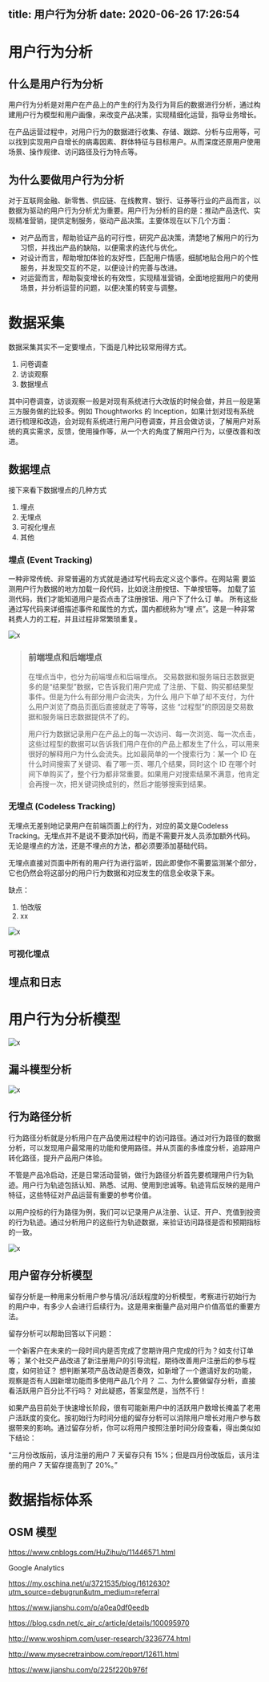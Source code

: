 title: 用户行为分析
date: 2020-06-26 17:26:54
---
# 用户行为分析

## 什么是用户行为分析
用户行为分析是对用户在产品上的产生的行为及行为背后的数据进行分析，通过构建用户行为模型和用户画像，来改变产品决策，实现精细化运营，指导业务增长。

在产品运营过程中，对用户行为的数据进行收集、存储、跟踪、分析与应用等，可以找到实现用户自增长的病毒因素、群体特征与目标用户。从而深度还原用户使用场景、操作规律、访问路径及行为特点等。

## 为什么要做用户行为分析
对于互联网金融、新零售、供应链、在线教育、银行、证券等行业的产品而言，以数据为驱动的用户行为分析尤为重要。用户行为分析的目的是：推动产品迭代、实现精准营销，提供定制服务，驱动产品决策。主要体现在以下几个方面：

- 对产品而言，帮助验证产品的可行性，研究产品决策，清楚地了解用户的行为习惯，并找出产品的缺陷，以便需求的迭代与优化。
- 对设计而言，帮助增加体验的友好性，匹配用户情感，细腻地贴合用户的个性服务，并发现交互的不足，以便设计的完善与改进。
- 对运营而言，帮助裂变增长的有效性，实现精准营销，全面地挖掘用户的使用场景，并分析运营的问题，以便决策的转变与调整。

# 数据采集
数据采集其实不一定要埋点，下面是几种比较常用得方式。

1. 问卷调查
2. 访谈观察
3. 数据埋点

其中问卷调查，访谈观察一般是对现有系统进行大改版的时候会做，并且一般是第三方服务做的比较多。例如 Thoughtworks 的 Inception，如果计划对现有系统进行梳理和改造，会对现有系统进行用户问卷调查，并且会做访谈，了解用户对系统的真实需求，反馈，使用操作等，从一个大的角度了解用户行为，以便改善和改进。

## 数据埋点
接下来看下数据埋点的几种方式

1. 埋点
2. 无埋点
3. 可视化埋点
4. 其他

### 埋点 (Event Tracking)
一种非常传统、非常普遍的方式就是通过写代码去定义这个事件。在网站需 要监测用户行为数据的地方加载一段代码，比如说注册按钮、下单按钮等。 加载了监测代码，我们才能知道用户是否点击了注册按钮、用户下了什么订 单。 
所有这些通过写代码来详细描述事件和属性的方式，国内都统称为“埋 点”。这是一种非常耗费人力的工程，并且过程非常繁琐重复。

![x](./event-tracking/5.png)

> ### 前端埋点和后端埋点
> 在埋点当中，也分为前端埋点和后端埋点。
> 交易数据和服务端日志数据更多的是“结果型”数据，它告诉我们用户完成 了注册、下载、购买都结果型事件。但是为什么有部分用户会流失，为什么 用户下单了却不支付，为什么用户浏览了商品页面后直接就走了等等，这些 “过程型”的原因是交易数据和服务端日志数据提供不了的。
>  
> 用户行为数据记录用户在产品上的每一次访问、每一次浏览、每一次点击， 这些过程型的数据可以告诉我们用户在你的产品上都发生了什么，可以用来 很好的解释用户为什么会流失。比如最简单的一个搜索行为：某一个 ID 在 什么时间搜索了关键词、看了哪一页、哪几个结果，同时这个 ID 在哪个时 间下单购买了，整个行为都非常重要。如果用户对搜索结果不满意，他肯定 会再搜一次，把关键词换成别的，然后才能够搜索到结果。 


### 无埋点 (Codeless Tracking)
无埋点无差别地记录用户在前端页面上的行为，对应的英文是Codeless Tracking。无埋点并不是说不要添加代码，而是不需要开发人员添加额外代码。无论是埋点的方法，还是不埋点的方法，都必须要添加基础代码。

无埋点直接对页面中所有的用户行为进行监听，因此即使你不需要监测某个部分，它也仍然会将这部分的用户行为数据和对应发生的信息全收录下来。

缺点：
1. 怕改版
2. xx
 
![x](./event-tracking/4.png)


### 可视化埋点

## 埋点和日志

# 用户行为分析模型
![x](./event-tracking/1.jpeg)


## 漏斗模型分析
![x](./event-tracking/2.jpeg)

## 行为路径分析
行为路径分析就是分析用户在产品使用过程中的访问路径。通过对行为路径的数据分析，可以发现用户最常用的功能和使用路径。并从页面的多维度分析，追踪用户转化路径，提升产品用户体验。

不管是产品冷启动，还是日常活动营销，做行为路径分析首先要梳理用户行为轨迹。用户行为轨迹包括认知、熟悉、试用、使用到忠诚等。轨迹背后反映的是用户特征，这些特征对产品运营有重要的参考价值。

以用户投标的行为路径为例，我们可以记录用户从注册、认证、开户、充值到投资的行为轨迹。通过分析用户的这些行为轨迹数据，来验证访问路径是否和预期指标的一致。

![x](./event-tracking/3.jpeg)


## 用户留存分析模型
留存分析是一种用来分析用户参与情况/活跃程度的分析模型，考察进行初始行为的用户中，有多少人会进行后续行为。这是用来衡量产品对用户价值高低的重要方法。

留存分析可以帮助回答以下问题：

一个新客户在未来的一段时间内是否完成了您期许用户完成的行为？如支付订单等；
某个社交产品改进了新注册用户的引导流程，期待改善用户注册后的参与程度，如何验证？
想判断某项产品改动是否奏效，如新增了一个邀请好友的功能，观察是否有人因新增功能而多使用产品几个月？
二、为什么要做留存分析，直接看活跃用户百分比不行吗？
对此疑惑，答案显然是，当然不行！

如果产品目前处于快速增长阶段，很有可能新用户中的活跃用户数增长掩盖了老用户活跃度的变化。按初始行为时间分组的留存分析可以消除用户增长对用户参与数据带来的影响。通过留存分析，你可以将用户按照注册时间分段查看，得出类似如下结论：

“三月份改版前，该月注册的用户 7 天留存只有 15%；但是四月份改版后，该月注册的用户 7 天留存提高到了 20%。”

# 数据指标体系

## OSM 模型

https://www.cnblogs.com/HuZihu/p/11446571.html

Google Analytics

https://my.oschina.net/u/3721535/blog/1612630?utm_source=debugrun&utm_medium=referral

https://www.jianshu.com/p/a0ea0df0eedb

https://blog.csdn.net/c_air_c/article/details/100095970

http://www.woshipm.com/user-research/3236774.html

http://www.mysecretrainbow.com/report/12611.html

https://www.jianshu.com/p/225f220b976f